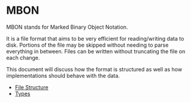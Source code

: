 # MBON

MBON stands for Marked Binary Object Notation.

It is a file format that aims to be very efficient for reading/writing data to
disk. Portions of the file may be skipped without needing to parse everything in
between. Files can be written without truncating the file on each change. 

This document will discuss how the format is structured as well as how
implementations should behave with the data. 

* [File Structure](file-structure.md)
* [Types](types.md)


